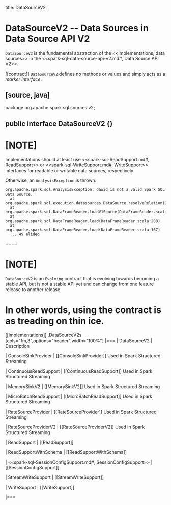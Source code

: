 title: DataSourceV2

# DataSourceV2 -- Data Sources in Data Source API V2

`DataSourceV2` is the fundamental abstraction of the <<implementations, data sources>> in the <<spark-sql-data-source-api-v2.md#, Data Source API V2>>.

[[contract]]
`DataSourceV2` defines no methods or values and simply acts as a *marker interface*.

[source, java]
----
package org.apache.spark.sql.sources.v2;

public interface DataSourceV2 {}
----

[NOTE]
====
Implementations should at least use <<spark-sql-ReadSupport.md#, ReadSupport>> or <<spark-sql-WriteSupport.md#, WriteSupport>> interfaces for readable or writable data sources, respectively.

Otherwise, an `AnalysisException` is thrown:

```
org.apache.spark.sql.AnalysisException: dawid is not a valid Spark SQL Data Source.;
  at org.apache.spark.sql.execution.datasources.DataSource.resolveRelation(DataSource.scala:386)
  at org.apache.spark.sql.DataFrameReader.loadV1Source(DataFrameReader.scala:223)
  at org.apache.spark.sql.DataFrameReader.load(DataFrameReader.scala:208)
  at org.apache.spark.sql.DataFrameReader.load(DataFrameReader.scala:167)
  ... 49 elided
```
====

[NOTE]
====
`DataSourceV2` is an `Evolving` contract that is evolving towards becoming a stable API, but is not a stable API yet and can change from one feature release to another release.

In other words, using the contract is as treading on thin ice.
====

[[implementations]]
.DataSourceV2s
[cols="1m,3",options="header",width="100%"]
|===
| DataSourceV2
| Description

| ConsoleSinkProvider
| [[ConsoleSinkProvider]] Used in Spark Structured Streaming

| ContinuousReadSupport
| [[ContinuousReadSupport]] Used in Spark Structured Streaming

| MemorySinkV2
| [[MemorySinkV2]] Used in Spark Structured Streaming

| MicroBatchReadSupport
| [[MicroBatchReadSupport]] Used in Spark Structured Streaming

| RateSourceProvider
| [[RateSourceProvider]] Used in Spark Structured Streaming

| RateSourceProviderV2
| [[RateSourceProviderV2]] Used in Spark Structured Streaming

| ReadSupport
| [[ReadSupport]]

| ReadSupportWithSchema
| [[ReadSupportWithSchema]]

| <<spark-sql-SessionConfigSupport.md#, SessionConfigSupport>>
| [[SessionConfigSupport]]

| StreamWriteSupport
| [[StreamWriteSupport]]

| WriteSupport
| [[WriteSupport]]

|===
